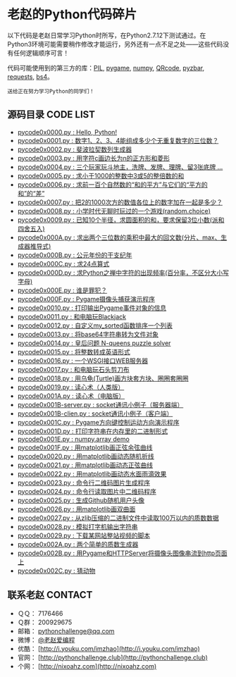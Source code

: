 老赵的Python代码碎片
===================

以下代码是老赵日常学习Python时所写，在Python2.7.12下测试通过。在Python3环境可能需要稍作修改才能运行，另外还有一点不足之处——这些代码没有任何逻辑顺序可言！

代码可能使用到的第三方的库：[PIL](http://pythonware.com/products/pil/), [pygame](http://www.pygame.org/), [numpy](http://www.numpy.org/), [QRcode](https://pypi.python.org/pypi/qrcode), [pyzbar](https://pypi.python.org/pypi/pyzbar), [requests](http://cn.python-requests.org/zh_CN/latest/), [bs4](https://www.crummy.com/software/BeautifulSoup/)。

    送给正在努力学习Python的同学们！

源码目录 CODE LIST
-----------------

- [pycode0x0000.py : Hello, Python!](src/pycode0x0000.py)
- [pycode0x0001.py : 数字1、2、3、4能组成多少个无重复数字的三位数？](src/pycode0x0001.py)
- [pycode0x0002.py : 斐波拉契数列生成器](src/pycode0x0002.py)
- [pycode0x0003.py : 用字符c画边长为n的正方形和菱形](src/pycode0x0003.py)
- [pycode0x0004.py : 三个玩家玩斗地主，洗牌、发牌、理牌、留3张底牌 ...](src/pycode0x0004.py)
- [pycode0x0005.py : 求小于1000的整数中3或5的整倍数的和](src/pycode0x0005.py)
- [pycode0x0006.py : 求前一百个自然数的“和的平方”与它们的“平方的和”的“差”](src/pycode0x0006.py)
- [pycode0x0007.py : 把2的1000次方的数值各位上的数字加在一起是多少？](src/pycode0x0007.py)
- [pycode0x0008.py : 小学时代无聊时玩过的一个游戏(random.choice)](src/pycode0x0008.py)
- [pycode0x0009.py : 已知10个半径，求圆面积的和，要求保留3位小数(派和四舍五入)](src/pycode0x0009.py)
- [pycode0x000A.py : 求出两个三位数的乘积中最大的回文数(分片、max、生成器推导式)](src/pycode0x000A.py)
- [pycode0x000B.py : 公元年份的干支纪年](src/pycode0x000B.py)
- [pycode0x000C.py : 求24点算式](src/pycode0x000C.py)
- [pycode0x000D.py : 求Python之禅中字符的出现频率(百分率，不区分大小写字母)](src/pycode0x000D.py)
- [pycode0x000E.py : 谁是罪犯？](src/pycode0x000E.py)
- [pycode0x000F.py : Pygame摄像头捕获演示程序](src/pycode0x000F.py)
- [pycode0x0010.py : 打印输出Pygame事件对象的信息](src/pycode0x0010.py)
- [pycode0x0011.py : 和电脑玩Blackjack](src/pycode0x0011.py)
- [pycode0x0012.py : 自定义my_sorted函数排序一个列表](src/pycode0x0012.py)
- [pycode0x0013.py : 将base64字符串转为文件对象](src/pycode0x0013.py)
- [pycode0x0014.py : 皇后问题 N-queens puzzle solver](src/pycode0x0014.py)
- [pycode0x0015.py : 将整数转成英语形式](src/pycode0x0015.py)
- [pycode0x0016.py : 一个WSGI接口WEB服务器](src/pycode0x0016.py)
- [pycode0x0017.py : 和电脑玩石头剪刀布](src/pycode0x0017.py)
- [pycode0x0018.py : 用乌龟(Turtle)画方块套方块、圈圈套圈圈](src/pycode0x0018.py)
- [pycode0x0019.py : 读心术（人类版）](src/pycode0x0019.py)
- [pycode0x001A.py : 读心术（电脑版）](src/pycode0x001A.py)
- [pycode0x001B-server.py : socket通讯小例子（服务器端）](src/pycode0x001B-server.py)
- [pycode0x001B-clien.py : socket通讯小例子（客户端）](src/pycode0x001B-clien.py)
- [pycode0x001C.py : Pygame方向键控制运动方向演示程序](src/pycode0x001C.py)
- [pycode0x001D.py : 打印字符串在内存里的二进制形式](src/pycode0x001D.py)
- [pycode0x001E.py : numpy.array demo](src/pycode0x001E.py)
- [pycode0x001F.py : 用matplotlib画正弦余弦曲线](src/pycode0x001F.py)
- [pycode0x0020.py : 用matplotlib画动态随机折线](src/pycode0x0020.py)
- [pycode0x0021.py : 用matplotlib画动态正弦曲线](src/pycode0x0021.py)
- [pycode0x0022.py : 用matplotlib画动态水面雨滴效果](src/pycode0x0022.py)
- [pycode0x0023.py : 命令行二维码图片生成程序](src/pycode0x0023.py)
- [pycode0x0024.py : 命令行读取图片中二维码程序](src/pycode0x0024.py)
- [pycode0x0025.py : 生成Github随机用户头像](src/pycode0x0025.py)
- [pycode0x0026.py : 用matplotlib画双曲面](src/pycode0x0026.py)
- [pycode0x0027.py : 从zlib压缩的二进制文件中读取100万以内的质数数据](src/pycode0x0027.py)
- [pycode0x0028.py : 模拟打字机输出字符串](src/pycode0x0028.py)
- [pycode0x0029.py : 下载某网站整站视频的脚本](src/pycode0x0029.py)
- [pycode0x002A.py : 两个简单的质数生成器](src/pycode0x002A.py)
- [pycode0x002B.py : 用Pygame和HTTPServer将摄像头图像串流到http页面上](src/pycode0x002B.py)
- [pycode0x002C.py : 猜动物](src/pycode0x002C.py)

联系老赵 CONTACT
---------------

- ＱＱ：   7176466
- Ｑ群：   200929675
- 邮箱：   [pythonchallenge@qq.com](mailto:pythonchallenge@qq.com)
- 微博：   [@老赵爱编程](http://www.weibo.com/archtaurus)
- 优酷：   [http://i.youku.com/imzhao](http://i.youku.com/imzhao)
- 官网：   [http://pythonchallenge.club](http://pythonchallenge.club)
- 个网：   [http://nixoahz.com](http://nixoahz.com)
